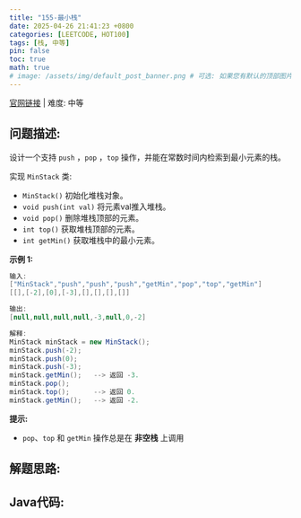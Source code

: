 ```yaml
---
title: "155-最小栈"
date: 2025-04-26 21:41:23 +0800
categories: [LEETCODE, HOT100]
tags: [栈, 中等]
pin: false
toc: true
math: true
# image: /assets/img/default_post_banner.png # 可选: 如果您有默认的顶部图片，取消注释并修改路径
---
```


[官网链接](https://leetcode.cn/problems/min-stack/) \| 难度: 中等

## 问题描述: 

设计一个支持 `push` ，`pop` ，`top` 操作，并能在常数时间内检索到最小元素的栈。

实现 `MinStack` 类:

- `MinStack()` 初始化堆栈对象。
- `void push(int val)` 将元素val推入堆栈。
- `void pop()` 删除堆栈顶部的元素。
- `int top()` 获取堆栈顶部的元素。
- `int getMin()` 获取堆栈中的最小元素。

**示例 1:**

```java
输入: 
["MinStack","push","push","push","getMin","pop","top","getMin"]
[[],[-2],[0],[-3],[],[],[],[]]

输出: 
[null,null,null,null,-3,null,0,-2]

解释: 
MinStack minStack = new MinStack();
minStack.push(-2);
minStack.push(0);
minStack.push(-3);
minStack.getMin();   --> 返回 -3.
minStack.pop();
minStack.top();      --> 返回 0.
minStack.getMin();   --> 返回 -2.
```

**提示:**

- `pop`、`top` 和 `getMin` 操作总是在 **非空栈** 上调用

## 解题思路: 



## Java代码: 
